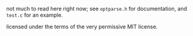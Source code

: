 
not much to read here right now; see `optparse.h` for documentation, and `test.c` for an example.

licensed under the terms of the very permissive MIT license.  
